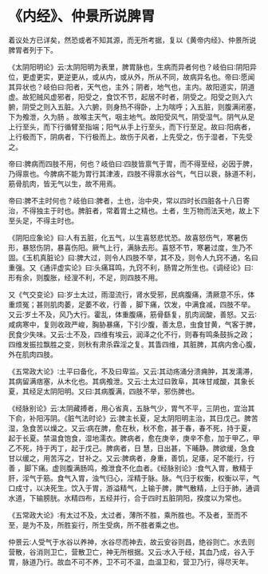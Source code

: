 # 《内经》、仲景所说脾胃



着议处方已详矣，然恐或者不知其源，而无所考据，复以《黄帝内经》、仲景所说脾胃者列于下。

《太阴阳明论》云∶太阴阳明为表里，脾胃脉也，生病而异者何也？岐伯曰∶阴阳异位，更虚更实，更逆更从，或从内，或从外，所从不同，故病异名也。帝曰∶愿闻其异状也？岐伯曰∶阳者，天气也，主外；阴者，地气也，主内。故阳道实，阴道虚。故犯贼风虚邪者，阳受之，食饮不节，起居不时者，阴受之。阳受之则入六腑，阴受之则入五脏。入六腑，则身热不得卧，上为喘呼；入五脏，则腹满闭塞，下为飧泄，久为肠 。故喉主天气，咽主地气。故阳受风气，阴受湿气。阴气从足上行至头，而下行循臂至指端；阳气从手上行至头，而下行至足。故曰∶阳病者，上行极而下，阴病者，下行极而上。故伤于风者，上先受之，伤于湿者，下先受之。

帝曰∶脾病而四肢不用，何也？岐伯曰∶四肢皆禀气于胃，而不得至经，必因于脾，乃得禀也。今脾病不能为胃行其津液，四肢不得禀水谷气，气日以衰，脉道不利，筋骨肌肉，皆无气以生，故不用焉。

帝曰∶脾不主时何也？岐伯曰∶脾者，土也，治中央，常以四时长四脏各十八日寄治，不得独主于时也。脾脏者，常着胃土之精也。土者，生万物而法天地，故上下至头足，不得主时也。

《阴阳应象论》曰∶人有五脏，化五气，以生喜怒悲忧恐。故喜怒伤气，寒暑伤形，暴怒伤阴，暴喜伤阳。厥气上行，满脉去形。喜怒不节，寒暑过度，生乃不固。《玉机真脏论》曰∶脾大过，则令人四肢不举，其不及，则令人九窍不通，名曰重强。又《通评虚实论》曰∶头痛耳鸣，九窍不利，肠胃之所生也。《调经论》曰∶形有余，则腹胀，经溲不利，不足，则四肢不用。

又《气交变论》曰∶岁土太过，雨湿流行，肾水受邪，民病腹痛，清厥意不乐，体重烦冤；甚则肌肉萎，足萎不收，行善 ，脚下痛，饮发，中满食减，四肢不举。又云∶岁土不及，风乃大行。霍乱，体重腹痛，筋骨繇复，肌肉润酸，善怒。又云∶咸病寒中，复则收政严峻，胸胁暴痛，下引少腹，善太息，虫食甘黄，气客于脾，民食少失味。又云∶土不及，四维有埃云，润泽之化不行，则春有鸣条鼓拆之政；四维发振拉飘胜之变，则秋有肃杀霖淫之复。其眚四维，其脏脾，其病内舍心腹，外在肌肉四肢。

《五常政大论》∶土平曰备化，不及曰卑监。又云∶其动疡涌分溃痈肿，其发濡滞，其病留满痞塞，从木化也。其病飧泄。又云∶土太过曰敦阜，其味甘咸酸，其象长夏，其经足太阴阳明。又曰∶其病腹满，四肢不举，邪伤脾也。

《经脉别论》云∶太阴藏搏者，用心省真，五脉气少，胃气不平，三阴也，宜治其下俞，补阳泻阴。《脏气法时论》云∶脾主长夏，足太阴阳明主治，其日戊己。脾苦湿，急食苦以燥之。又云∶病在脾，愈在秋，秋不愈，甚于春，春不死，持于夏，起于长夏。禁温食饱食，湿地濡衣。脾病者，愈在庚辛，庚辛不愈，加于甲乙，甲乙不死，持于丙丁，起于戊己。脾病者，日 慧，日出甚，下晡静。脾欲缓，急食甘以缓之，用苦泻之，甘补之。又云∶脾病者，身重，善饥，足痿，足不能行，行善 ，脚下痛。虚则腹满肠鸣，飧泄食不化血者。《经脉别论》∶食气入胃，散精于肝，淫气于筋。食气入胃，浊气归心，淫精于脉。脉。气归于权衡，权衡以平，气口成寸，以决死生。饮入于胃，游溢精气，上输于脾，脾气散精，上归于肺，通调水道，下输膀胱。水精四布，五经并行，合于四时五脏阴阳，揆度以为常也。

《五常政大论》∶有太过不及，太过者，薄所不胜，乘所胜也。不及者，至而不至，是为不及，所胜妄行，所生受病，所不胜者乘之也。

仲景云∶人受气于水谷以养神，水谷尽而神去，故云安谷则昌，绝谷则亡。水去则营散，谷消则卫亡，营散卫亡，神无所根据。又云∶水入于经，其血乃成，谷入于胃，脉道乃行。故血不可不养，卫不可不温，血温卫和，营卫乃行，得尽天年。